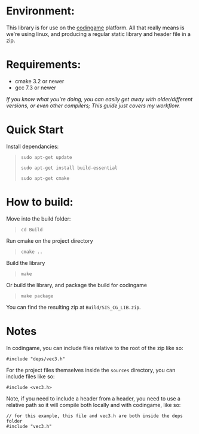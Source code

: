 
# Environment:
This library is for use on the [codingame](codingame.com/work) platform. All that really means is we're using linux, and producing a regular static library and header file in a zip.

# Requirements:
- cmake 3.2 or newer
- gcc 7.3 or newer

_If you know what you're doing, you can easily get away with older/different versions, or even other compilers; This guide just covers my workflow._

# Quick Start

Install dependancies: 

> `sudo apt-get update`
>
> `sudo apt-get install build-essential`
>
> `sudo apt-get cmake`

# How to build:

Move into the build folder:

> `cd Build`

Run cmake on the project directory

> `cmake ..`

Build the library

> `make`


Or build the library, and package the build for codingame

> `make package`

You can find the resulting zip at `Build/SIS_CG_LIB.zip`.

# Notes

In codingame, you can include files relative to the root of the zip like so:

```
#include "deps/vec3.h"
```

For the project files themselves inside the `sources` directory, you can include files like so:

```
#include <vec3.h>
```

Note, if you need to include a header from a header, you need to use a relative path so it will compile both locally and with codingame, like so:

```
// for this example, this file and vec3.h are both inside the deps folder
#include "vec3.h"
```